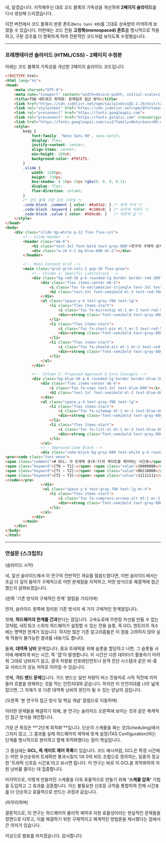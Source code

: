 네, 알겠습니다. 지적해주신 대로 코드 블록의 가독성을 개선하여 **2페이지 슬라이드**를 다시 생성해 드리겠습니다.

이전 버전에서 코드 블록이 본문 폰트(`Noto Sans KR`)를 그대로 상속받아 어색하게 보였을 수 있습니다. 이번에는 코드 전용 **고정폭(monospaced) 폰트**를 명시적으로 적용하고, 구문 강조를 더 명확하게 하여 전문적인 코드처럼 보이도록 수정했습니다.

---

### 프레젠테이션 슬라이드 (HTML/CSS) - 2페이지 수정본

아래는 코드 블록의 가독성을 개선한 2페이지 슬라이드 코드입니다.

```html
<!DOCTYPE html>
<html lang="ko">
<head>
    <meta charset="UTF-8">
    <meta name="viewport" content="width=device-width, initial-scale=1.0">
    <title>TSN 네트워크 최적화: 문제점과 접근 방식</title>
    <link href="https://cdn.jsdelivr.net/npm/tailwindcss@2.2.19/dist/tailwind.min.css" rel="stylesheet">
    <link rel="stylesheet" href="https://cdn.jsdelivr.net/npm/@fortawesome/fontawesome-free@6.4.0/css/all.min.css">
    <link rel="preconnect" href="https://fonts.googleapis.com">
    <link rel="preconnect" href="https://fonts.gstatic.com" crossorigin>
    <link href="https://fonts.googleapis.com/css2?family=Noto+Sans+KR:wght@300;400;500;700&display=swap" rel="stylesheet">
    <style>
        body {
            font-family: 'Noto Sans KR', sans-serif;
            display: flex;
            justify-content: center;
            align-items: center;
            min-height: 100vh;
            background-color: #f0f2f5;
        }
        .slide {
            width: 1280px;
            height: 720px;
            box-shadow: 0 10px 25px rgba(0, 0, 0, 0.1);
            display: flex;
            flex-direction: column;
        }
        /* 코드 블록 구문 강조 스타일 */
        .code-block .comment { color: #8a93a2; } /* 회색 주석 */
        .code-block .keyword { color: #c586c0; } /* 보라색 키워드 */
        .code-block .value { color: #569cd6; }   /* 파란색 값 */
    </style>
</head>
<body>
    <div class="slide bg-white p-12 flex flex-col">
        <!-- Slide Header -->
        <header class="mb-6">
            <h1 class="text-3xl font-bold text-gray-800">연구의 구체적 문제점과 핵심 접근 방식</h1>
            <div class="w-24 h-1 bg-blue-600 mt-2"></div>
        </header>

        <!-- Main Content Grid -->
        <main class="grid grid-cols-2 gap-10 flex-grow">
            <!-- Column 1: Specific Limitations -->
            <div class="bg-red-50 p-6 rounded-lg border border-red-200">
                <div class="flex items-center mb-4">
                    <i class="fas fa-exclamation-triangle text-3xl text-red-500"></i>
                    <h2 class="text-2xl font-semibold ml-3 text-red-700">기존 방식의 구체적인 한계</h2>
                </div>
                <ul class="space-y-4 text-gray-700 text-lg">
                    <li class="flex items-start">
                        <i class="fas fa-microchip mt-1 mr-3 text-red-500"></i>
                        <div><strong class="font-semibold text-gray-800">하드웨어 한계 간과:</strong> GCL(게이트 제어 목록)에 설정 가능한 슬롯 수는 물리적으로 제한되나, 기존 알고리즘은 이를 무시하는 경우가 많습니다.</div>
                    </li>
                    <li class="flex items-start">
                        <i class="fas fa-chart-pie mt-1 mr-3 text-red-500"></i>
                        <div><strong class="font-semibold text-gray-800">대역폭 낭비 발생:</strong> 슬롯 사이에 활용 불가능한 시간(gap)이 생겨 대역폭이 낭비되고, 이는 인포테인먼트 등 비-중요 트래픽 성능에 악영향을 줍니다.</div>
                    </li>
                    <li class="flex items-start">
                        <i class="fas fa-shield-alt mt-1 mr-3 text-red-500"></i>
                        <div><strong class="font-semibold text-gray-800">가드 밴드(Guard Band) 문제:</strong> 비-중요 트래픽의 '침범'을 막는 가드 밴드 역시, 비효율적으로 설정 시 그 자체가 대역폭 낭비의 원인이 됩니다.</div>
                    </li>
                </ul>
            </div>

            <!-- Column 2: Proposed Approach & Core Concepts -->
            <div class="bg-blue-50 p-6 rounded-lg border border-blue-200">
                <div class="flex items-center mb-4">
                    <i class="fas fa-cogs text-3xl text-blue-600"></i>
                    <h2 class="text-2xl font-semibold ml-3 text-blue-800">본 연구의 접근 방식 및 핵심 개념</h2>
                </div>
                <ul class="space-y-4 text-gray-700 text-lg">
                    <li class="flex items-start">
                        <i class="fas fa-sitemap mt-1 mr-3 text-blue-600"></i>
                        <div><strong class="font-semibold text-gray-800">2단계 최적화 접근:</strong> '스케줄링 단계'와 'TAS 설정 단계'를 명시적으로 구분하여, 자원 제약을 초기부터 고려하는 통합적 알고리즘을 설계했습니다.</div>
                    </li>
                    <li class="flex items-start">
                        <i class="fas fa-list-ol mt-1 mr-3 text-blue-600"></i>
                        <div><strong class="font-semibold text-gray-800">핵심 메커니즘 (GCL):</strong> 아래와 같이 GCL을 최적화하여 게이트를 정밀 제어합니다.</div>
                    </li>
                </ul>
                <!-- Improved Code Block -->
                <div class="code-block bg-gray-800 text-white p-4 rounded-md mt-2 text-base">
<pre><code class="font-mono">
<span class="comment"># GCL: 각 트래픽 큐(0-7)의 게이트를 제어하는 시간표</span>
<span class="keyword">[T0 ~ T1]:</span> <span class="value">10000000</span>  <span class="comment"># 우선순위 7 트래픽만 통과</span>
<span class="keyword">[T1 ~ T2]:</span> <span class="value">00110000</span>  <span class="comment"># 우선순위 5, 4 트래픽 동시 통과 가능</span>
<span class="keyword">[T2 ~ T3]:</span> <span class="value">11111111</span>  <span class="comment"># 모든 게이트 개방 (Strict Priority 경쟁)</span>
</code></pre>
                </div>
                 <ul class="space-y-4 text-gray-700 text-lg mt-4">
                    <li class="flex items-start">
                        <i class="fas fa-compress-arrows-alt mt-1 mr-3 text-blue-600"></i>
                        <div><strong class="font-semibold text-gray-800">스케줄 압축 기법 활용:</strong> GCL 엔트리 수를 줄이고 대역폭 낭비를 최소화하기 위한 '스케줄 압축' 기법의 효과를 함께 검증합니다.</div>
                    </li>
                </ul>
            </div>
        </main>
    </div>
</body>
</html>
```

---

### 연설문 (스크립트)

(슬라이드 시작)

네, 앞선 슬라이드에서 이 연구의 전반적인 개요를 말씀드렸다면, 이번 슬라이드에서는 조금 더 깊이 들어가 구체적으로 어떤 문제점을 지적하고, 어떤 방식으로 해결책에 접근했는지 살펴보겠습니다.

(왼쪽 '기존 방식의 구체적인 한계' 칼럼을 가리키며)

먼저, 슬라이드 왼쪽에 정리된 기존 방식의 세 가지 구체적인 한계점입니다.

첫째, **하드웨어의 한계를 간과**한다는 점입니다. 고속도로에 무한정 차선을 만들 수 없는 것처럼, 네트워크 스위치 하드웨어가 설정할 수 있는 전용 슬롯, 즉 GCL 엔트리의 개수에는 명백한 한계가 있습니다. 하지만 많은 기존 알고리즘들은 이 점을 고려하지 않아 실제 적용이 불가능한 결과를 내놓기도 합니다.

둘째, **대역폭 낭비** 문제입니다. 중요 트래픽을 위해 슬롯을 할당하고 나면, 그 슬롯들 사이에 애매하게 비는 시간, 즉 '갭'이 발생합니다. 이 시간은 다른 데이터가 활용하기 어려워 그대로 낭비되기 쉽고, 결국 차량용 인포테인먼트나 원격 진단 시스템과 같은 비-중요 서비스의 성능 저하로 이어질 수 있습니다.

셋째, **가드 밴드 문제**입니다. 가드 밴드는 일반 차량이 버스 전용차로 시작 직전에 끼어들어 흐름을 방해하는 것을 막는 안전지대와 같습니다. 하지만 이 안전지대를 너무 넓게 잡으면, 그 자체가 또 다른 대역폭 낭비의 원인이 될 수 있는 양날의 검입니다.

(오른쪽 '본 연구의 접근 방식 및 핵심 개념' 칼럼으로 이동하며)

이러한 문제들을 해결하기 위해, 본 연구는 슬라이드 오른쪽에 보이는 것과 같은 체계적인 접근 방식을 제안합니다.

가장 큰 특징은 **'2단계 최적화'**입니다. 단순히 스케줄을 짜는 것(Scheduling)에서 그치지 않고, 그 결과를 실제 하드웨어의 제약에 맞게 설정(TAS Configuration)하는 단계를 명시적으로 분리하고 함께 최적화했다는 점이 핵심입니다.

그 중심에는 **GCL, 즉 게이트 제어 목록**이 있습니다. 코드 예시처럼, GCL은 특정 시간에는 어떤 우선순위의 트래픽만 통과시킬지 1과 0의 비트 조합으로 정의하는, 일종의 정교한 '트래픽 신호등 시간표'라고 보시면 됩니다. 이 연구는 바로 이 GCL을 최적화하여 자원 낭비를 줄이는 데 집중합니다.

마지막으로, 이렇게 만들어진 스케줄을 더욱 효율적으로 만들기 위해 **'스케줄 압축'** 기법을 도입하고 그 효과를 검증합니다. 이는 불필요한 신호등 규칙을 통합하여 전체 시간표를 더 단순하고 효율적으로 만드는 과정과 같습니다.

(마무리하며)

결론적으로, 이 연구는 하드웨어의 물리적 제약과 자원 효율성이라는 현실적인 문제들을 정면으로 다루고, 이를 해결하기 위한 구체적이고 체계적인 방법론을 제시했다는 점에서 큰 의미가 있습니다.

이상으로 발표를 마치겠습니다. 감사합니다.
